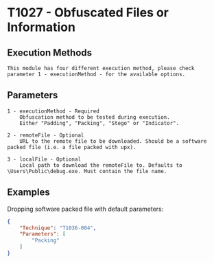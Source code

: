# T1027 - Obfuscated Files or Information
## Execution Methods

	This module has four different execution method, please check parameter 1 - executionMethod - for the available options.

## Parameters
	1 - executionMethod - Required
		Obfuscation method to be tested during execution. 
		Either "Padding", "Packing", "Stego" or "Indicator".

	2 - remoteFile - Optional
		URL to the remote file to be downloaded. Should be a software packed file (i.e. a file packed with upx). 
	   
	3 - localFile - Optional
		Local path to download the remoteFile to. Defaults to \Users\Public\debug.exe. Must contain the file name.

## Examples

Dropping software packed file with default parameters:

```json
{
    "Technique": "T1036-004",
    "Parameters": [
	    "Packing"
    ]
}
```